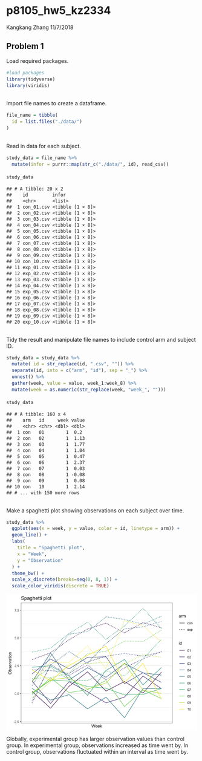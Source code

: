 p8105\_hw5\_kz2334
================
Kangkang Zhang
11/7/2018

Problem 1
---------

Load required packages.

``` r
#load packages
library(tidyverse)
library(viridis)
```

<br> Import file names to create a dataframe.

``` r
file_name = tibble(
  id = list.files("./data/")
)
```

<br> Read in data for each subject.

``` r
study_data = file_name %>% 
  mutate(infor = purrr::map(str_c("./data/", id), read_csv)) 

study_data
```

    ## # A tibble: 20 x 2
    ##    id         infor           
    ##    <chr>      <list>          
    ##  1 con_01.csv <tibble [1 × 8]>
    ##  2 con_02.csv <tibble [1 × 8]>
    ##  3 con_03.csv <tibble [1 × 8]>
    ##  4 con_04.csv <tibble [1 × 8]>
    ##  5 con_05.csv <tibble [1 × 8]>
    ##  6 con_06.csv <tibble [1 × 8]>
    ##  7 con_07.csv <tibble [1 × 8]>
    ##  8 con_08.csv <tibble [1 × 8]>
    ##  9 con_09.csv <tibble [1 × 8]>
    ## 10 con_10.csv <tibble [1 × 8]>
    ## 11 exp_01.csv <tibble [1 × 8]>
    ## 12 exp_02.csv <tibble [1 × 8]>
    ## 13 exp_03.csv <tibble [1 × 8]>
    ## 14 exp_04.csv <tibble [1 × 8]>
    ## 15 exp_05.csv <tibble [1 × 8]>
    ## 16 exp_06.csv <tibble [1 × 8]>
    ## 17 exp_07.csv <tibble [1 × 8]>
    ## 18 exp_08.csv <tibble [1 × 8]>
    ## 19 exp_09.csv <tibble [1 × 8]>
    ## 20 exp_10.csv <tibble [1 × 8]>

<br> Tidy the result and manipulate file names to include control arm and subject ID.

``` r
study_data = study_data %>%
  mutate( id = str_replace(id, ".csv", "")) %>% 
  separate(id, into = c("arm", "id"), sep = "_") %>%
  unnest() %>% 
  gather(week, value = value, week_1:week_8) %>% 
  mutate(week = as.numeric(str_replace(week, "week_", "")))

study_data
```

    ## # A tibble: 160 x 4
    ##    arm   id     week value
    ##    <chr> <chr> <dbl> <dbl>
    ##  1 con   01        1  0.2 
    ##  2 con   02        1  1.13
    ##  3 con   03        1  1.77
    ##  4 con   04        1  1.04
    ##  5 con   05        1  0.47
    ##  6 con   06        1  2.37
    ##  7 con   07        1  0.03
    ##  8 con   08        1 -0.08
    ##  9 con   09        1  0.08
    ## 10 con   10        1  2.14
    ## # ... with 150 more rows

<br> Make a spaghetti plot showing observations on each subject over time.

``` r
study_data %>%  
  ggplot(aes(x = week, y = value, color = id, linetype = arm)) + 
  geom_line() +
  labs(
    title = "Spaghetti plot",
    x = "Week",
    y = "Observation"
  ) +
  theme_bw() +
  scale_x_discrete(breaks=seq(0, 8, 1)) +
  scale_color_viridis(discrete = TRUE)
```

<img src="p8105_hw5_kz2334_files/figure-markdown_github/spaghetti plot-1.png" style="display: block; margin: auto;" />

Globally, experimental group has larger observation values than control group. In experimental group, observations increased as time went by. In control group, observations fluctuated within an interval as time went by.
